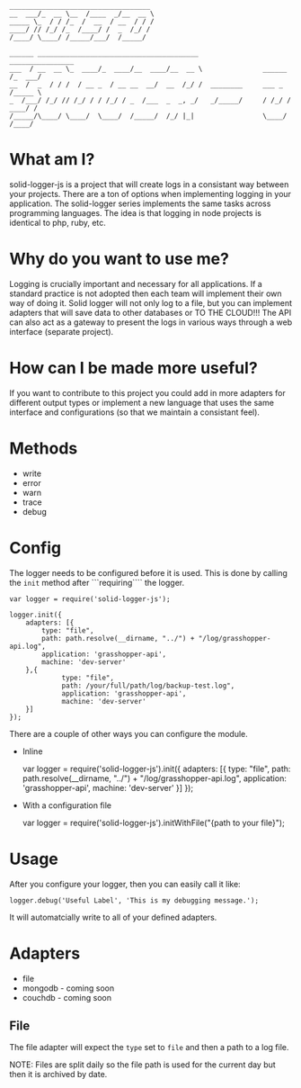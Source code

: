     ___________________________________
    __  ___/_  __ \__  /____  _/__  __ \
    _____ \_  / / /_  /  __  / __  / / /
    ____/ // /_/ /_  /____/ /  _  /_/ /
    /____/ \____/ /_____/___/  /_____/

    ______ ________________________________________                ________________
    ___  / __  __ \_  ____/_  ____/__  ____/__  __ \               ______  /_  ___/
    __  /  _  / / /  / __ _  / __ __  __/  __  /_/ /  ________     ___ _  /_____ \
    _  /___/ /_/ // /_/ / / /_/ / _  /___  _  _, _/   _/_____/     / /_/ / ____/ /
    /_____/\____/ \____/  \____/  /_____/  /_/ |_|                 \____/  /____/


# What am I?

solid-logger-js is a project that will create logs in a consistant way between your projects. There are a ton of options
when implementing logging in your application. The solid-logger series implements the same tasks across programming
languages. The idea is that logging in node projects is identical to php, ruby, etc.

# Why do you want to use me?

Logging is crucially important and necessary for all applications. If a standard practice is not adopted then each
 team will implement their own way of doing it. Solid logger will not only log to a file, but you can implement
 adapters that will save data to other databases or TO THE CLOUD!!! The API can also act as a gateway to
 present the logs in various ways through a web interface (separate project).


# How can I be made more useful?

If you want to contribute to this project you could add in more adapters for different output types or implement a new
language that uses the same interface and configurations (so that we maintain a consistant feel).

# Methods

* write
* error
* warn
* trace
* debug



# Config

The logger needs to be configured before it is used. This is done by calling the ```init``` method after ```requiring````
the logger.

    var logger = require('solid-logger-js');

    logger.init({
        adapters: [{
            type: "file",
            path: path.resolve(__dirname, "../") + "/log/grasshopper-api.log",
            application: 'grasshopper-api',
            machine: 'dev-server'
        },{
                 type: "file",
                 path: /your/full/path/log/backup-test.log",
                 application: 'grasshopper-api',
                 machine: 'dev-server'
        }]
    });


There are a couple of other ways you can configure the module.

* Inline

    var logger = require('solid-logger-js').init({
        adapters: [{
            type: "file",
            path: path.resolve(__dirname, "../") + "/log/grasshopper-api.log",
            application: 'grasshopper-api',
            machine: 'dev-server'
        }]
    });

* With a configuration file

    var logger = require('solid-logger-js').initWithFile("{path to your file}");


# Usage

After you configure your logger, then you can easily call it like:

    logger.debug('Useful Label', 'This is my debugging message.');

It will automatcially write to all of your defined adapters.


# Adapters

* file
* mongodb - coming soon
* couchdb - coming soon

## File

The file adapter will expect the ```type``` set to ```file``` and then a path to a log file.

NOTE: Files are split daily so the file path is used for the current day but then it is archived by date.


